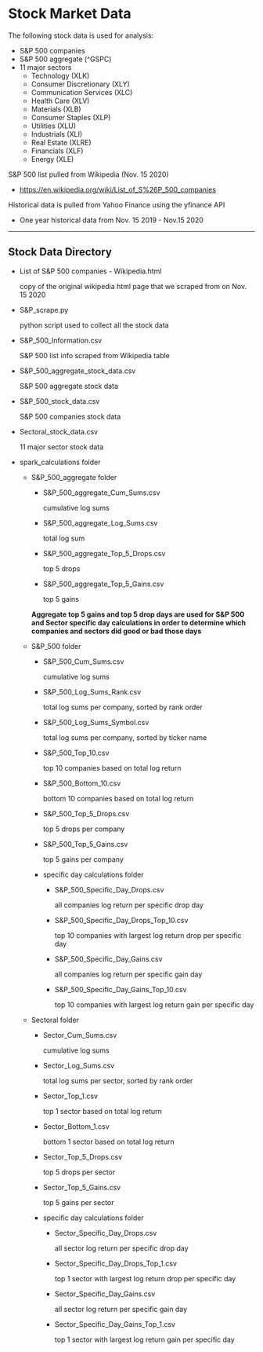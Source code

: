 # Stock Market Data

The following stock data is used for analysis:

- S&P 500 companies
- S&P 500 aggregate (^GSPC)
- 11 major sectors
  - Technology (XLK)
  - Consumer Discretionary (XLY)
  - Communication Services (XLC)
  - Health Care (XLV)
  - Materials (XLB)
  - Consumer Staples (XLP)
  - Utilities (XLU)
  - Industrials (XLI)
  - Real Estate (XLRE)
  - Financials (XLF)
  - Energy (XLE)

S&P 500 list pulled from Wikipedia (Nov. 15 2020)

- <https://en.wikipedia.org/wiki/List_of_S%26P_500_companies>

Historical data is pulled from Yahoo Finance using the yfinance API

- One year historical data from Nov. 15 2019 - Nov.15 2020

___

## Stock Data Directory

- List of S&P 500 companies - Wikipedia.html

  copy of the original wikipedia html page that we scraped from on Nov. 15 2020

- S&P_scrape.py
  
  python script used to collect all the stock data

- S&P_500_Information.csv

  S&P 500 list info scraped from Wikipedia table

- S&P_500_aggregate_stock_data.csv

  S&P 500 aggregate stock data

- S&P_500_stock_data.csv

  S&P 500 companies stock data

- Sectoral_stock_data.csv

  11 major sector stock data

- spark_calculations folder
  - S&P_500_aggregate folder
    - S&P_500_aggregate_Cum_Sums.csv

      cumulative log sums

    - S&P_500_aggregate_Log_Sums.csv

      total log sum

    - S&P_500_aggregate_Top_5_Drops.csv

      top 5 drops

    - S&P_500_aggregate_Top_5_Gains.csv

      top 5 gains

    **Aggregate top 5 gains and top 5 drop days are used for S&P 500 and Sector specific day calculations in order to determine which companies and sectors did good or bad those days**

  - S&P_500 folder
    - S&P_500_Cum_Sums.csv

      cumulative log sums

    - S&P_500_Log_Sums_Rank.csv

      total log sums per company, sorted by rank order

    - S&P_500_Log_Sums_Symbol.csv

      total log sums per company, sorted by ticker name

    - S&P_500_Top_10.csv

      top 10 companies based on total log return

    - S&P_500_Bottom_10.csv

      bottom 10 companies based on total log return

    - S&P_500_Top_5_Drops.csv

      top 5 drops per company

    - S&P_500_Top_5_Gains.csv

      top 5 gains per company

    - specific day calculations folder
      - S&P_500_Specific_Day_Drops.csv

        all companies log return per specific drop day

      - S&P_500_Specific_Day_Drops_Top_10.csv

        top 10 companies with largest log return drop per specific day

      - S&P_500_Specific_Day_Gains.csv

        all companies log return per specific gain day

      - S&P_500_Specific_Day_Gains_Top_10.csv

        top 10 companies with largest log return gain per specific day

  - Sectoral folder
    - Sector_Cum_Sums.csv

      cumulative log sums

    - Sector_Log_Sums.csv

      total log sums per sector, sorted by rank order

    - Sector_Top_1.csv

      top 1 sector based on total log return

    - Sector_Bottom_1.csv

      bottom 1 sector based on total log return

    - Sector_Top_5_Drops.csv

      top 5 drops per sector

    - Sector_Top_5_Gains.csv

      top 5 gains per sector

    - specific day calculations folder
      - Sector_Specific_Day_Drops.csv

        all sector log return per specific drop day

      - Sector_Specific_Day_Drops_Top_1.csv

        top 1 sector with largest log return drop per specific day

      - Sector_Specific_Day_Gains.csv

        all sector log return per specific gain day

      - Sector_Specific_Day_Gains_Top_1.csv

        top 1 sector with largest log return gain per specific day
